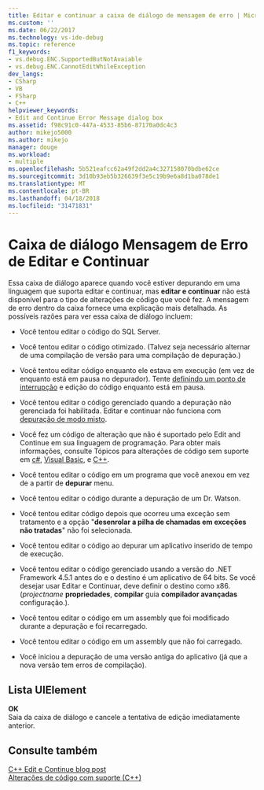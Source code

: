```yaml
---
title: Editar e continuar a caixa de diálogo de mensagem de erro | Microsoft Docs
ms.custom: ''
ms.date: 06/22/2017
ms.technology: vs-ide-debug
ms.topic: reference
f1_keywords:
- vs.debug.ENC.SupportedButNotAvaiable
- vs.debug.ENC.CannotEditWhileException
dev_langs:
- CSharp
- VB
- FSharp
- C++
helpviewer_keywords:
- Edit and Continue Error Message dialog box
ms.assetid: f98c91c0-447a-4533-85b6-87170a0dc4c3
author: mikejo5000
ms.author: mikejo
manager: douge
ms.workload:
- multiple
ms.openlocfilehash: 5b521eafcc62a49f2dd2a4c327158070bdbe62ce
ms.sourcegitcommit: 3d10b93eb5b326639f3e5c19b9e6a8d1ba078de1
ms.translationtype: MT
ms.contentlocale: pt-BR
ms.lasthandoff: 04/18/2018
ms.locfileid: "31471831"
---
```

# <a name="edit-and-continue-error-message-dialog-box"></a>Caixa de diálogo Mensagem de Erro de Editar e Continuar
Essa caixa de diálogo aparece quando você estiver depurando em uma linguagem que suporta editar e continuar, mas **editar e continuar** não está disponível para o tipo de alterações de código que você fez. A mensagem de erro dentro da caixa fornece uma explicação mais detalhada. As possíveis razões para ver essa caixa de diálogo incluem:  

-   Você tentou editar o código do SQL Server.

-   Você tentou editar o código otimizado. (Talvez seja necessário alternar de uma compilação de versão para uma compilação de depuração.)

-   Você tentou editar código enquanto ele estava em execução (em vez de enquanto está em pausa no depurador). Tente [definindo um ponto de interrupção](../debugger/using-breakpoints.md) e edição do código enquanto está em pausa.

-   Você tentou editar o código gerenciado quando a depuração não gerenciada foi habilitada. Editar e continuar não funciona com [depuração de modo misto](../debugger/how-to-debug-in-mixed-mode.md).

-   Você fez um código de alteração que não é suportado pelo Edit and Continue em sua linguagem de programação. Para obter mais informações, consulte Tópicos para alterações de código sem suporte em [c#](../debugger/supported-code-changes-csharp.md), [Visual Basic](../debugger/unsupported-edits-in-visual-basic-edit-and-continue.md), e [C++](../debugger/supported-code-changes-cpp.md).
  
-   Você tentou editar o código em um programa que você anexou em vez de a partir de **depurar** menu.  
  
-   Você tentou editar o código durante a depuração de um Dr. Watson.  
  
-   Você tentou editar código depois que ocorreu uma exceção sem tratamento e a opção "**desenrolar a pilha de chamadas em exceções não tratadas**" não foi selecionada.  
  
-   Você tentou editar o código ao depurar um aplicativo inserido de tempo de execução.
  
-   Você tentou editar o código gerenciado usando a versão do .NET Framework 4.5.1 antes do e o destino é um aplicativo de 64 bits. Se você desejar usar Editar e Continuar, deve definir o destino como x86. (*projectname* **propriedades**, **compilar** guia **compilador avançadas** configuração.).  
  
-   Você tentou editar o código em um assembly que foi modificado durante a depuração e foi recarregado.  
  
-   Você tentou editar o código em um assembly que não foi carregado.  
  
-   Você iniciou a depuração de uma versão antiga do aplicativo (já que a nova versão tem erros de compilação).
  
## <a name="uielement-list"></a>Lista UIElement  
 **OK**  
 Saia da caixa de diálogo e cancele a tentativa de edição imediatamente anterior.  
  
## <a name="see-also"></a>Consulte também  
 [C++ Edit e Continue blog post](https://blogs.msdn.microsoft.com/vcblog/2016/07/01/c-edit-and-continue-in-visual-studio-2015-update-3/)  
 [Alterações de código com suporte (C++)](../debugger/supported-code-changes-cpp.md)